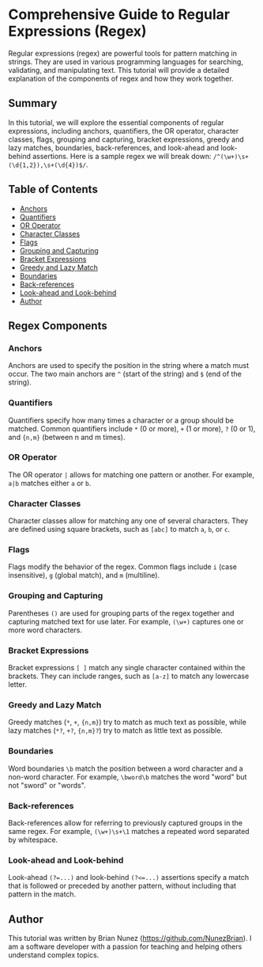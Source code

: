 # Comprehensive Guide to Regular Expressions (Regex)

Regular expressions (regex) are powerful tools for pattern matching in strings. They are used in various programming languages for searching, validating, and manipulating text. This tutorial will provide a detailed explanation of the components of regex and how they work together.

## Summary

In this tutorial, we will explore the essential components of regular expressions, including anchors, quantifiers, the OR operator, character classes, flags, grouping and capturing, bracket expressions, greedy and lazy matches, boundaries, back-references, and look-ahead and look-behind assertions. Here is a sample regex we will break down: `/^(\w+)\s+(\d{1,2}),\s+(\d{4})$/`.

## Table of Contents

- [Anchors](#anchors)
- [Quantifiers](#quantifiers)
- [OR Operator](#or-operator)
- [Character Classes](#character-classes)
- [Flags](#flags)
- [Grouping and Capturing](#grouping-and-capturing)
- [Bracket Expressions](#bracket-expressions)
- [Greedy and Lazy Match](#greedy-and-lazy-match)
- [Boundaries](#boundaries)
- [Back-references](#back-references)
- [Look-ahead and Look-behind](#look-ahead-and-look-behind)
- [Author](#author)

## Regex Components

### Anchors

Anchors are used to specify the position in the string where a match must occur. The two main anchors are `^` (start of the string) and `$` (end of the string).

### Quantifiers

Quantifiers specify how many times a character or a group should be matched. Common quantifiers include `*` (0 or more), `+` (1 or more), `?` (0 or 1), and `{n,m}` (between n and m times).

### OR Operator

The OR operator `|` allows for matching one pattern or another. For example, `a|b` matches either `a` or `b`.

### Character Classes

Character classes allow for matching any one of several characters. They are defined using square brackets, such as `[abc]` to match `a`, `b`, or `c`.

### Flags

Flags modify the behavior of the regex. Common flags include `i` (case insensitive), `g` (global match), and `m` (multiline).

### Grouping and Capturing

Parentheses `()` are used for grouping parts of the regex together and capturing matched text for use later. For example, `(\w+)` captures one or more word characters.

### Bracket Expressions

Bracket expressions `[ ]` match any single character contained within the brackets. They can include ranges, such as `[a-z]` to match any lowercase letter.

### Greedy and Lazy Match

Greedy matches (`*`, `+`, `{n,m}`) try to match as much text as possible, while lazy matches (`*?`, `+?`, `{n,m}?`) try to match as little text as possible.

### Boundaries

Word boundaries `\b` match the position between a word character and a non-word character. For example, `\bword\b` matches the word "word" but not "sword" or "words".

### Back-references

Back-references allow for referring to previously captured groups in the same regex. For example, `(\w+)\s+\1` matches a repeated word separated by whitespace.

### Look-ahead and Look-behind

Look-ahead `(?=...)` and look-behind `(?<=...)` assertions specify a match that is followed or preceded by another pattern, without including that pattern in the match.

## Author

This tutorial was written by Brian Nunez (https://github.com/NunezBrian). I am a software developer with a passion for teaching and helping others understand complex topics.

